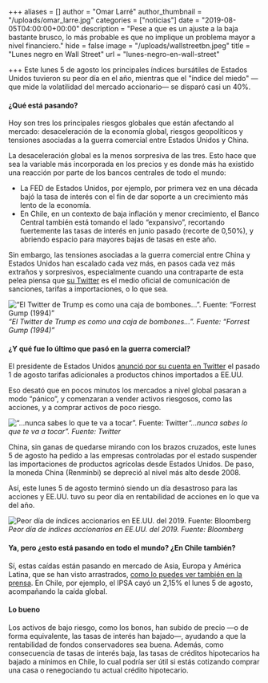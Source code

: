 +++
aliases = []
author = "Omar Larré"
author_thumbnail = "/uploads/omar_larre.jpg"
categories = ["noticias"]
date = "2019-08-05T04:00:00+00:00"
description = "Pese a que es un ajuste a la baja bastante brusco, lo más probable es que no implique un problema mayor a nivel financiero."
hide = false
image = "/uploads/wallstreetbn.jpeg"
title = "Lunes negro en Wall Street"
url = "lunes-negro-en-wall-street"

+++
Este lunes 5 de agosto los principales índices bursátiles de Estados Unidos tuvieron su peor día en el año, mientras que el "índice del miedo" —que mide la volatilidad del mercado accionario— se disparó casi un 40%.

#### ¿Qué está pasando?

Hoy son tres los principales riesgos globales que están afectando al mercado: desaceleración de la economía global, riesgos geopolíticos y tensiones asociadas a la guerra comercial entre Estados Unidos y China.

La desaceleración global es la menos sorpresiva de las tres. Esto hace que sea la variable más incorporada en los precios y es donde más ha existido una reacción por parte de los bancos centrales de todo el mundo:

* La FED de Estados Unidos, por ejemplo, por primera vez en una década bajó la tasa de interés con el fin de dar soporte a un crecimiento más lento de la economía.
* En Chile, en un contexto de baja inflación y menor crecimiento, el Banco Central también está tomando el lado “expansivo”, recortando fuertemente las tasas de interés en junio pasado (recorte de 0,50%), y abriendo espacio para mayores bajas de tasas en este año.

Sin embargo, las tensiones asociadas a la guerra comercial entre China y Estados Unidos han escalado cada vez más, en pasos cada vez más extraños y sorpresivos, especialmente cuando una contraparte de esta pelea piensa que [su Twitter](https://twitter.com/realDonaldTrump) es el medio oficial de comunicación de sanciones, tarifas a importaciones, o lo que sea.

![“El Twitter de Trump es como una caja de bombones…”. Fuente: “Forrest Gump (1994)”](/uploads/forrestgump.jpg)_“El Twitter de Trump es como una caja de bombones…”. Fuente: “Forrest Gump (1994)”_

#### ¿Y qué fue lo último que pasó en la guerra comercial?

El presidente de Estados Unidos [anunció por su cuenta en Twitter](https://twitter.com/realDonaldTrump/status/1156979443900067841) el pasado 1 de agosto tarifas adicionales a productos chinos importados a EE.UU.

Eso desató que en pocos minutos los mercados a nivel global pasaran a modo “pánico”, y comenzaran a vender activos riesgosos, como las acciones, y a comprar activos de poco riesgo.

![“…nunca sabes lo que te va a tocar”. Fuente: Twitter](/uploads/DonaldTrumpTwitter.png)_“…nunca sabes lo que te va a tocar”. Fuente: Twitter_

China, sin ganas de quedarse mirando con los brazos cruzados, este lunes 5 de agosto ha pedido a las empresas controladas por el estado suspender las importaciones de productos agrícolas desde Estados Unidos. De paso, la moneda China (Renminbi) se depreció al nivel más alto desde 2008.

Así, este lunes 5 de agosto terminó siendo un día desastroso para las acciones y EE.UU. tuvo su peor día en rentabilidad de acciones en lo que va del año.

![Peor día de índices accionarios en EE.UU. del 2019. Fuente: Bloomberg](/uploads/stockmeltdown.jpeg)_Peor día de índices accionarios en EE.UU. del 2019. Fuente: Bloomberg_

#### **Ya, pero ¿esto está pasando en todo el mundo? ¿En Chile también?**

Sí, estas caídas están pasando en mercado de Asia, Europa y América Latina, que se han visto arrastrados, [como lo puedes ver también en la prensa](https://www.df.cl/noticias/mercados/bolsa-monedas/dia-negro-en-los-mercados-globales-wall-street-cae-3-y-vapores-y-cap/2019-08-05/102630.html). En Chile, por ejemplo, el IPSA cayó un 2,15% el lunes 5 de agosto, acompañando la caída global.

#### Lo bueno

Los activos de bajo riesgo, como los bonos, han subido de precio —o de forma equivalente, las tasas de interés han bajado—, ayudando a que la rentabilidad de fondos conservadores sea buena. Además, como consecuencia de tasas de interés baja, las tasas de créditos hipotecarios ha bajado a mínimos en Chile, lo cual podría ser útil si estás cotizando comprar una casa o renegociando tu actual crédito hipotecario.